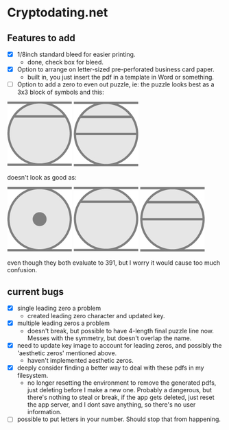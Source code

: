 # Cryptodating.net

## Features to add

- [x] 1/8inch standard bleed for easier printing.
  * done, check box for bleed.
- [x] Option to arrange on letter-sized pre-perforated business card paper.
  * built in, you just insert the pdf in a template in Word or something.
- [ ] Option to add a zero to even out puzzle, ie: the puzzle looks best as a 3x3 block of symbols and this:

![15](public/imgs/pdfimgs/15.jpg) ![16](/public/imgs/pdfimgs/16.jpg)

doesn't look as good as:

![0](public/imgs/pdfimgs/0.jpg) ![15](public/imgs/pdfimgs/15.jpg) ![16](public/imgs/pdfimgs/16.jpg)

even though they both evaluate to 391, but I worry it would cause too much confusion.


## current bugs

- [x] single leading zero a problem
  * created leading zero character and updated key.
- [x] multiple leading zeros a problem
  * doesn't break, but possible to have 4-length final puzzle line now. Messes with the symmetry, but doesn't overlap the name.
- [x] need to update key image to account for leading zeros, and possibly the 'aesthetic zeros' mentioned above.
  * haven't implemented aesthetic zeros.
- [x] deeply consider finding a better way to deal with these pdfs in my filesystem.
  * no longer resetting the environment to remove the generated pdfs, just deleting before I make a new one. Probably a dangerous,
but there's nothing to steal or break, if the app gets deleted, just reset the app server, and I dont save anything,
so there's no user information.
- [ ] possible to put letters in your number. Should stop that from happening.